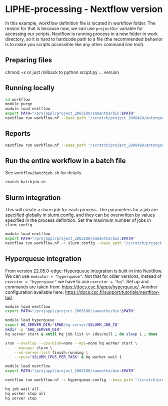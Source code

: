 # LIPHE-processing - Nextflow version

In this example, workflow definition file is located in workflow folder. The reason for that is because now, we can use `projectDir` variable for accessing our scripts. Nextflow is running process in a new folder in work directory, so it is hard to hardcode path to a file (the recommended behavior is to make you scripts accessible like any other command line tool).

## Preparing files
chmod +x or just rollback to python srcipt.py ... version

## Running locally
```bash
cd workflow
module purge
module load nextflow
export PATH="/projappl/project_2003180/samantha/bin:$PATH"
nextflow run workflow.nf --base_path "/scratch/project_2008498/antongoo/fgi/nextflow_many_files"
```

## Reports
```bash
nextflow run workflow.nf --base_path "/scratch/project_2008498/antongoo/fgi/nextflow_many_files" -with-dag flowchart.png
```

## Run the entire workflow in a batch file
See `workflow/batchjob.sh` for details.
```bash
sbatch batchjob.sh
```

## Slurm integration
This will create a slurm job for each process. The parameters for a job are specified globally in slurm.config, and they can be overwritten by values specified in the process definition. Set the maximum number of jobs in `slurm.config` 
```bash
module load nextflow
export PATH="/projappl/project_2003180/samantha/bin:$PATH"
nextflow run workflow.nf -c slurm.config --base_path "/scratch/project_2008498/antongoo/fgi/nextflow_many_files" 
```

## Hyperqueue integration
From version 22.05.0-edge: Hyperqueue integration is built-in into Nextflow. We can use `executor = "hyperqueue"`. Not that for older versions, instead of `executor = "hyperqueue"` we have to use `executor = "hq"`.
Set up and commands are taken from: https://docs.csc.fi/apps/hyperqueue/. Another configuration available here: https://docs.csc.fi/support/tutorials/nextflow-hq/.
```bash
module load nextflow
export PATH="/projappl/project_2003180/samantha/bin:$PATH"

module load hyperqueue
export HQ_SERVER_DIR="$PWD/hq-server/$SLURM_JOB_ID"
mkdir -p "$HQ_SERVER_DIR"
hq server start & until hq job list &> /dev/null ; do sleep 1 ; done

srun --overlap --cpu-bind=none --mpi=none hq worker start \
    --manager slurm \
    --on-server-lost finish-running \
    --cpus="$SLURM_CPUS_PER_TASK" & hq worker wait 1

module load nextflow
export PATH="/projappl/project_2003180/samantha/bin:$PATH"

nextflow run workflow.nf -c hyperqueue.config --base_path "/scratch/project_2008498/antongoo/fgi/nextflow_many_files" 

hq job wait all
hq worker stop all
hq server stop
```

